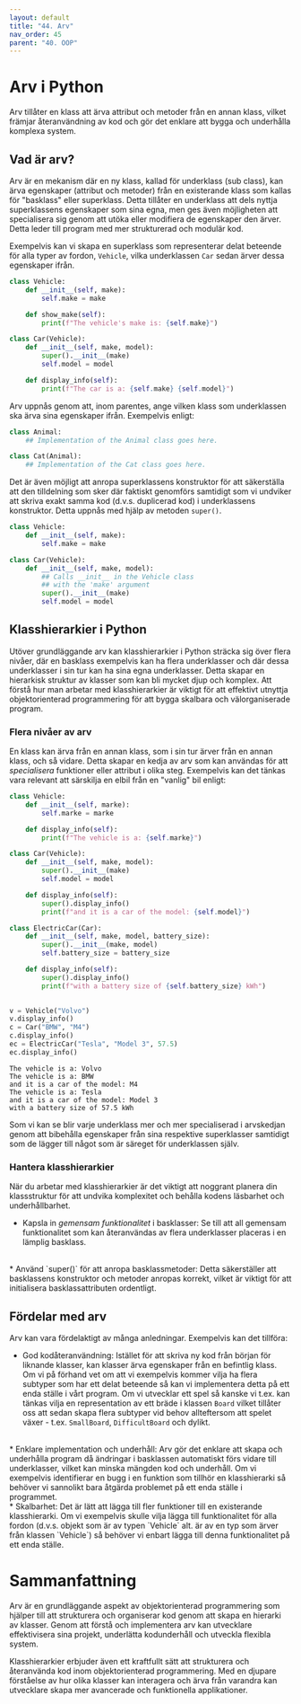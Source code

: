 ```yaml
---
layout: default
title: "44. Arv"
nav_order: 45
parent: "40. OOP"
---
```


# Arv i Python
Arv tillåter en klass att ärva attribut och metoder från en annan klass, vilket främjar återanvändning av kod och gör det enklare att bygga och underhålla komplexa system.

## Vad är arv?
Arv är en mekanism där en ny klass, kallad för underklass (sub class), kan ärva egenskaper (attribut och metoder) från en existerande klass som kallas för "basklass" eller superklass. Detta tillåter en underklass att dels nyttja superklassens egenskaper som sina egna, men ges även möjligheten att specialisera sig genom att utöka eller modifiera de egenskaper den ärver. Detta leder till program med mer strukturerad och modulär kod.

Exempelvis kan vi skapa en superklass som representerar delat beteende för alla typer av fordon, `Vehicle`, vilka underklassen `Car` sedan ärver dessa egenskaper ifrån.

```python
class Vehicle:
    def __init__(self, make):
        self.make = make

    def show_make(self):
        print(f"The vehicle's make is: {self.make}")

class Car(Vehicle): 
    def __init__(self, make, model):
        super().__init__(make)  
        self.model = model

    def display_info(self):
        print(f"The car is a: {self.make} {self.model}")
```

Arv uppnås genom att, inom parentes, ange vilken klass som underklassen ska ärva sina egenskaper ifrån. Exempelvis enligt:

```python
class Animal:
    ## Implementation of the Animal class goes here.

class Cat(Animal): 
    ## Implementation of the Cat class goes here.
```

Det är även möjligt att anropa superklassens konstruktor för att säkerställa att den tilldelning som sker där faktiskt genomförs samtidigt som vi undviker att skriva exakt samma kod (d.v.s. duplicerad kod) i underklassens konstruktor. Detta uppnås med hjälp av metoden `super()`.
```python
class Vehicle:
    def __init__(self, make):
        self.make = make

class Car(Vehicle): 
    def __init__(self, make, model):
        ## Calls __init__ in the Vehicle class
        ## with the 'make' argument
        super().__init__(make)      
        self.model = model
```

## Klasshierarkier i Python
Utöver grundläggande arv kan klasshierarkier i Python sträcka sig över flera nivåer, där en basklass exempelvis kan ha flera underklasser och där dessa underklasser i sin tur kan ha sina egna underklasser. Detta skapar en hierarkisk struktur av klasser som kan bli mycket djup och komplex. Att förstå hur man arbetar med klasshierarkier är viktigt för att effektivt utnyttja objektorienterad programmering för att bygga skalbara och välorganiserade program.

### Flera nivåer av arv
En klass kan ärva från en annan klass, som i sin tur ärver från en annan klass, och så vidare. Detta skapar en kedja av arv som kan användas för att _specialisera_ funktioner eller attribut i olika steg. Exempelvis kan det tänkas vara relevant att särskilja en elbil från en "vanlig" bil enligt:
```python
class Vehicle:
    def __init__(self, marke):
        self.marke = marke

    def display_info(self):
        print(f"The vehicle is a: {self.marke}")

class Car(Vehicle):
    def __init__(self, make, model):
        super().__init__(make)
        self.model = model

    def display_info(self):
        super().display_info()
        print(f"and it is a car of the model: {self.model}")

class ElectricCar(Car):
    def __init__(self, make, model, battery_size):
        super().__init__(make, model)
        self.battery_size = battery_size

    def display_info(self):
        super().display_info()
        print(f"with a battery size of {self.battery_size} kWh")
        

v = Vehicle("Volvo")
v.display_info()
c = Car("BMW", "M4")
c.display_info()
ec = ElectricCar("Tesla", "Model 3", 57.5)
ec.display_info()
```
<div class="code-example" markdown="1">
<pre><code>The vehicle is a: Volvo
The vehicle is a: BMW
and it is a car of the model: M4
The vehicle is a: Tesla
and it is a car of the model: Model 3
with a battery size of 57.5 kWh</code></pre>
</div>

Som vi kan se blir varje underklass mer och mer specialiserad i arvskedjan genom att bibehålla egenskaper från sina respektive superklasser samtidigt som de lägger till något som är säreget för underklassen själv.

### Hantera klasshierarkier
När du arbetar med klasshierarkier är det viktigt att noggrant planera din klassstruktur för att undvika komplexitet och behålla kodens läsbarhet och underhållbarhet.

* Kapsla in _gemensam funktionalitet_ i basklasser: 
Se till att all gemensam funktionalitet som kan återanvändas av flera underklasser placeras i en lämplig basklass.
</br>
* Använd `super()` för att anropa basklassmetoder: 
Detta säkerställer att basklassens konstruktor och metoder anropas korrekt, vilket är viktigt för att initialisera basklassattributen ordentligt.

## Fördelar med arv
Arv kan vara fördelaktigt av många anledningar. Exempelvis kan det tillföra:

* God kodåteranvändning:
Istället för att skriva ny kod från början för liknande klasser, kan klasser ärva egenskaper från en befintlig klass. Om vi på förhand vet om att vi exempelvis kommer vilja ha flera subtyper som har ett delat beteende så kan vi implementera detta på ett enda ställe i vårt program. Om vi utvecklar ett spel så kanske vi t.ex. kan tänkas vilja en representation av ett bräde i klassen `Board` vilket tillåter oss att sedan skapa flera subtyper vid behov allteftersom att spelet växer - t.ex. `SmallBoard`, `DifficultBoard` och dylikt.
</br>
* Enklare implementation och underhåll: 
Arv gör det enklare att skapa och underhålla program då ändringar i basklassen automatiskt förs vidare till underklasser, vilket kan minska mängden kod och underhåll. Om vi exempelvis identifierar en bugg i en funktion som tillhör en klasshierarki så behöver vi sannolikt bara åtgärda problemet på ett enda ställe i programmet.
</br>
* Skalbarhet: 
Det är lätt att lägga till fler funktioner till en existerande klasshierarki. Om vi exempelvis skulle vilja lägga till funktionalitet för alla fordon (d.v.s. objekt som är av typen `Vehicle` alt. är av en typ som ärver från klassen `Vehicle`) så behöver vi enbart lägga till denna funktionalitet på ett enda ställe.

# Sammanfattning
Arv är en grundläggande aspekt av objektorienterad programmering som hjälper till att strukturera och organiserar kod genom att skapa en hierarki av klasser. Genom att förstå och implementera arv kan utvecklare effektivisera sina projekt, underlätta kodunderhåll och utveckla flexibla system. 

Klasshierarkier erbjuder även ett kraftfullt sätt att strukturera och återanvända kod inom objektorienterad programmering. Med en djupare förståelse av hur olika klasser kan interagera och ärva från varandra kan utvecklare skapa mer avancerade och funktionella applikationer.